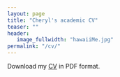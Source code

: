 ```yaml
---
layout: page
title: "Cheryl's academic CV"
teaser: ""
header:
   image_fullwidth: "hawaiiMe.jpg"
permalink: "/cv/"
---
```

Download my <a href="http://www.hep.ucl.ac.uk/~cpatrick/files/CPatrick_CV.pdf">CV</a> in PDF format.
